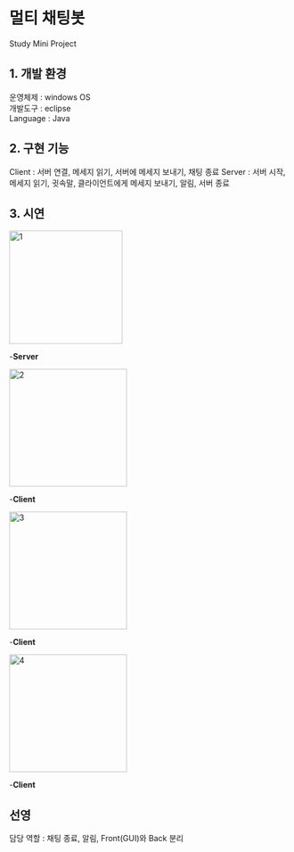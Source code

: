 # 멀티 채팅봇   

Study Mini Project


## 1. 개발 환경
운영체제 : windows OS   
개발도구 :  eclipse   
Language : Java   

## 2. 구현 기능
Client : 서버 연결, 메세지 읽기, 서버에 메세지 보내기, 채팅 종료
Server : 서버 시작, 메세지 읽기, 귓속말, 클라이언트에게 메세지 보내기, 알림, 서버 종료

## 3. 시연
<img width="203" alt="1" src="https://user-images.githubusercontent.com/74293481/116786187-49a2dc80-aad8-11eb-8def-6cb62f84eec5.PNG">

-**Server**

<img width="211" alt="2" src="https://user-images.githubusercontent.com/74293481/116786189-4ad40980-aad8-11eb-84aa-aceadc5b0118.PNG">

-**Client**

<img width="211" alt="3" src="https://user-images.githubusercontent.com/74293481/116786190-4ad40980-aad8-11eb-9f75-773f81409a50.PNG">

-**Client**

<img width="211" alt="4" src="https://user-images.githubusercontent.com/74293481/116786192-4b6ca000-aad8-11eb-8036-dffc732d2273.PNG">

-**Client**

## 선영   
담당 역할 : 채팅 종료, 알림, Front(GUI)와 Back 분리



